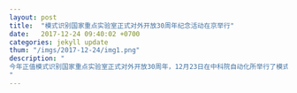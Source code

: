 ```yaml
---
layout: post
title:  "模式识别国家重点实验室正式对外开放30周年纪念活动在京举行"
date:   2017-12-24 09:40:02 +0700
categories: jekyll update
thum: "/imgs/2017-12-24/img1.png"
description: "
今年正值模式识别国家重点实验室正式对外开放30周年，12月23日在中科院自动化所举行了模式识别国家重点实验室正式开放30周年纪念活动，下面就请各位看官同小编一起走进这次纪念活动，走近已入而立之年的模式识别国家重点实验室。模式识别国家重点实验室筹建于1984年，1987年8月正式对外开放，同年12月通过国家验收，是由国家计委投资筹建的第一批国家重点实验室之一。实验室主要是面向世界科技前沿、面向国家重大需求、面向国民经济主战场，开展模式识别领域的研究，目标是建设国际一流的科研团队，打造具有广泛影响力的模式识别领域国家公共研究平台。
"
---
```


<script>
(function(){
	if(window.event)
  		window.event.returnValue = false;
	window.location.href='https://mp.weixin.qq.com/s/cCNF7dsq-vFkcg9wTmGH4A';
})();
</script>
